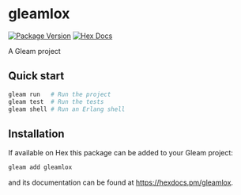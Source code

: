 # gleamlox

[![Package Version](https://img.shields.io/hexpm/v/gleamlox)](https://hex.pm/packages/gleamlox)
[![Hex Docs](https://img.shields.io/badge/hex-docs-ffaff3)](https://hexdocs.pm/gleamlox/)

A Gleam project

## Quick start

```sh
gleam run   # Run the project
gleam test  # Run the tests
gleam shell # Run an Erlang shell
```

## Installation

If available on Hex this package can be added to your Gleam project:

```sh
gleam add gleamlox
```

and its documentation can be found at <https://hexdocs.pm/gleamlox>.
